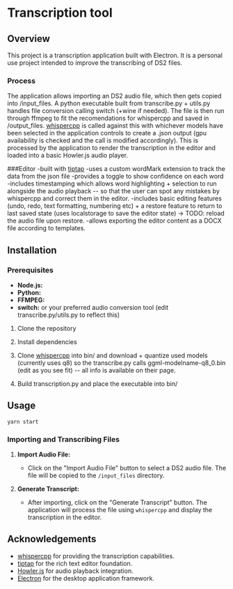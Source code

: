 # Transcription tool

## Overview
This project is a transcription application built with Electron. It is a personal use project intended to improve the transcribing of DS2 files. 

### Process
The application allows importing an DS2 audio file, which then gets copied into /input_files. A python executable built from transcribe.py + utils.py handles file conversion calling switch (+wine if needed). The file is then run through ffmpeg to fit the recomendations for whispercpp and saved in /output_files. [whispercpp](https://github.com/ggerganov/whisper.cpp) is called against this with whichever models have been selected in the application controls to create a .json output (gpu availability is checked and the call is modified accordingly). This is processed by the application to render the transcription in the editor and loaded into a basic Howler.js audio player. 

###Editor 
-built with [tiptap](https://tiptap.dev/)
-uses a custom wordMark extension to track the data from the json file
-provides a toggle to show confidence on each word 
-includes timestamping which allows word highlighting + selection to run alongside the audio playback -- so that the user can spot any mistakes by whispercpp and correct them in the editor. 
-includes basic editing features (undo, redo, text formatting, numbering etc) + a restore feature to return to last saved state (uses localstorage to save the editor state) -> TODO: reload the audio file upon restore. 
-allows exporting the editor content as a DOCX file according to templates. 


## Installation

### Prerequisites

- **Node.js:** 
- **Python:** 
- **FFMPEG:**
- **switch:** or your preferred audio conversion tool (edit transcribe.py/utils.py to reflect this)


1. Clone the repository

2. Install dependencies

3. Clone  [whispercpp](https://github.com/ggerganov/whisper.cpp) into bin/ and download + quantize used models (currently uses q8) so the transcribe.py calls ggml-modelname-q8_0.bin (edit as you see fit) -- all info is available on their page. 

4. Build transcription.py and place the executable into bin/

## Usage
```yarn start```

### Importing and Transcribing Files

1. **Import Audio File:**

   - Click on the "Import Audio File" button to select a DS2 audio file. The file will be copied to the `/input_files` directory.

2. **Generate Transcript:**

   - After importing, click on the "Generate Transcript" button. The application will process the file using `whispercpp` and display the transcription in the editor.



## Acknowledgements
- [whispercpp](https://github.com/ggerganov/whisper.cpp) for providing the transcription capabilities.
- [tiptap](https://tiptap.dev/) for the rich text editor foundation.
- [Howler.js](https://howlerjs.com/) for audio playback integration.
- [Electron](https://www.electronjs.org/) for the desktop application framework.